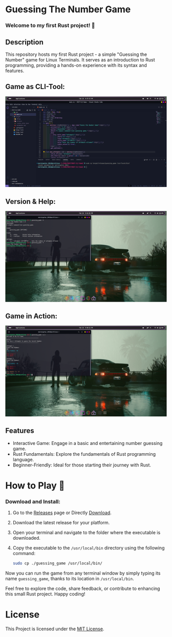 # Guessing The Number Game 

### Welcome to my first Rust project! 🦀

## Description
This repository hosts my first Rust project - a simple "Guessing the Number" game for Linux Terminals. It serves as an introduction to Rust programming, providing a hands-on experience with its syntax and features.

## Game as CLI-Tool:
![code](img/cli.png)

## Version & Help:
![Version & Help](img/version.png)

## Game in Action:
![Game in Action](img/exe_game.png)
## Features
- Interactive Game: Engage in a basic and entertaining number guessing game.
- Rust Fundamentals: Explore the fundamentals of Rust programming language.
- Beginner-Friendly: Ideal for those starting their journey with Rust.

# How to Play 🚀

### Download and Install:

1. Go to the [Releases](https://github.com/akash2061/RUST-CLI-Game/releases) page or Directly [Download](https://github.com/akash2061/RUST-CLI-Game/releases/download/v1.0/guessing_game).
2. Download the latest release for your platform.
3. Open your terminal and navigate to the folder where the executable is downloaded.
4. Copy the executable to the `/usr/local/bin` directory using the following command:

    ```bash
    sudo cp ./guessing_game /usr/local/bin/
    ```

Now you can run the game from any terminal window by simply typing its name `guessing_game`, thanks to its location in `/usr/local/bin`.


Feel free to explore the code, share feedback, or contribute to enhancing this small Rust project. Happy coding!

# License

This Project is licensed under the [MIT License](LICENSE).
